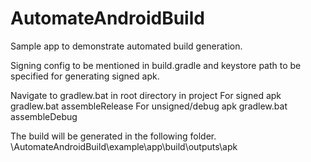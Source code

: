 # AutomateAndroidBuild

Sample app to demonstrate automated build generation.

Signing config to be mentioned in build.gradle and keystore path to be specified
for generating signed apk.

Navigate to gradlew.bat in root directory in project
For signed apk 
gradlew.bat assembleRelease
For unsigned/debug apk
gradlew.bat assembleDebug

The build will be generated in the following folder.
\AutomateAndroidBuild\example\app\build\outputs\apk
